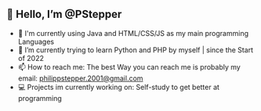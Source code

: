 ## 👋 Hello, I’m @PStepper
 - 👀 I'm currently using Java and HTML/CSS/JS as my main programming Languages
 - 🌱 I’m currently trying to learn Python and PHP by myself | since the Start of 2022
 - 📫 How to reach me: The best Way you can reach me is probably my email: philippstepper.2001@gmail.com
 - 💻 Projects im currently working on: Self-study to get better at programming











<!---
PStepper/PStepper is a ✨ special ✨ repository because its `README.md` (this file) appears on your GitHub profile.
You can click the Preview link to take a look at your changes.
--->
